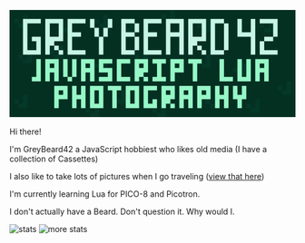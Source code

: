 ![Header Image](banner.gif)

Hi there!

I'm GreyBeard42 a JavaScript hobbiest who likes old media (I have a collection of Cassettes)

I also like to take lots of pictures when I go traveling ([view that here](https://greybeard42.github.io/photography))

I'm currently learning Lua for PICO-8 and Picotron.

I don't actually have a Beard. Don't question it. Why would I.

![stats](http://github-profile-summary-cards.vercel.app/api/cards/profile-details?username=GreyBeard42&theme=github_dark)
![more stats](http://github-profile-summary-cards.vercel.app/api/cards/repos-per-language?username=GreyBeard42&theme=github_dark)
